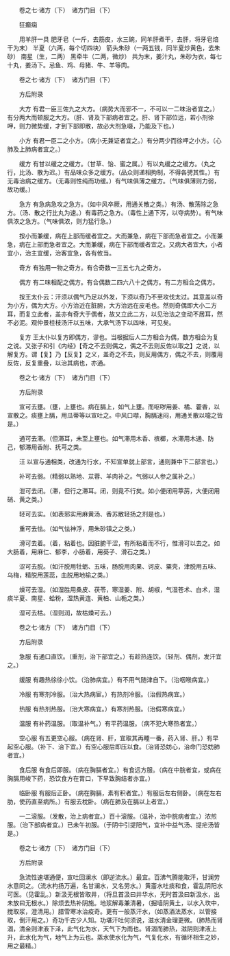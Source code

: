 <!-- { "loadSidebar": true } -->
　　卷之七·诸方（下）　诸方门目（下）

　　狂癫痫

　　用羊肝一具 肥牙皂（一斤，去筋皮，水三碗，同羊肝煮干，去肝，将牙皂焙干为末） 半夏（六两，每个切四块） 箭头朱砂（一两五钱，同半夏炒黄色，去朱砂） 南星（生，二两） 黑牵牛（二两，微炒） 共为末，姜汁丸，朱砂为衣，每七十丸，姜汤下。忌鱼、鸡、母猪、牛、羊等肉。

　　卷之七·诸方（下）　诸方门目（下）

　　方后附录

　　大方 有君一臣三佐九之大方。（病势大而邪不一，不可以一二味治者宜之。）有分两大而顿服之大方。（肝、肾及下部病者宜之。肝、肾下部位远，若小剂徐呷，则力微势缓，才到下部即散，故必大剂急啜，乃能及下也。）

　　小方 有君一臣二之小方。（病小无兼证者宜之。）有分两少而徐呷之小方。（心肺及上肺病者宜之。）

　　缓方 有甘以缓之之缓方。（甘草、饴、蜜之属。）有以丸缓之之缓方。（丸之行，比汤、散为迟。）有品味众多之缓方。（品众则递相拘制，不得各骋其性。）有无毒治病之缓方。（无毒则性纯而功缓。）有气味俱薄之缓方。（气味俱薄则力弱，故功缓。）

　　急方 有急病急攻之急方。（如中风卒厥，用通关散之类。）有汤、散荡除之急方。（汤、散之行比丸为速。）有毒药之急方。（毒性上通下泻，以夺病势）。有气味俱浓之急方。（气味俱浓，则力猛行急。）

　　按小而兼缓，病在上部而缓者宜之。大而兼急，病在下部而急者宜之。小而兼急，病在上部而急者宜之。大而兼缓，病在下部而缓者宜之。又病大者宜大，小者宜小，治主宜缓，治客宜急，各有攸当。

　　奇方 有独用一物之奇方。有合奇数一三五七九之奇方。

　　偶方 有二味相配之偶方。有合偶数二四六八十之偶方。有二方相合之偶方。

　　按王太仆云：汗须以偶气乃足以外发，下须以奇乃不至攻伐太过。其意盖以奇为小方，偶为大方。小方治近在脏腑，大方治远在皮毛也。然则奇偶即大小二方耳，而复立此者，盖亦有奇大于偶者，故又立此二方，以见治法之变动不居耳，然不必泥。观仲景桂枝汤汗以五味，大承气汤下以四味，可见矣。

　　复方 王太仆以复方即偶方，谬也。当根据后人二方相合为偶，数方相合为复之说。又张子和引《内经》【奇之不去则偶之，偶之不去则反佐以取之】之说，以解复方。谓【复】乃【反复】之义，盖奇之不去，则反用偶方，偶之不去，则覆用反佐，反复重叠，以治其病也，亦通。

　　卷之七·诸方（下）　诸方门目（下）

　　方后附录

　　宣可去壅。（壅，上壅也。病在膈上，如气上壅。而呕哕用姜、橘、藿香，以宣散之。痰壅上膈，用瓜蒂等以宣吐之。中风口噤，胸膈迷闷，用通关散以嚏之皆是。）

　　通可去滞。（但滞耳，未至上壅也。如气滞用木香、槟榔，水滞用木通、防己，郁滞用香附、抚芎之类。

　　汪 以宣与通相类，改通为行水，不知宣单就上部言，通则兼中下二部言也。）

　　补可去弱。（精弱以熟地、苁蓉、羊肉补之。气弱以人参之属补之。）

　　泄可去闭。（滞，但行之滞耳。闭，则竟不行矣。如小便闭用葶苈，大便闭用硝、黄之类。）

　　轻可去实。（如表邪实用麻黄汤、香苏散轻扬之剂是也。）

　　重可去怯。（如气怯神浮，用朱砂镇之之类。）

　　滑可去着。（着，粘着也。因脏腑干涩，有所粘着而不行，惟滑可以去之。如大肠着，用麻仁、郁李，小肠着，用葵子、滑石之类。）

　　涩可去脱。（如汗脱用牡蛎、五味，肠脱用肉果、诃皮、粟壳，津脱用五味、乌梅，精脱用莲蕊，血脱用地榆之类。）

　　燥可去湿。（如湿胜用桑皮、茯苓，寒湿姜、附、胡椒，气湿苍术、白术，湿痰半夏、南星、蛤粉，湿热黄连、黄柏、山栀之类。）

　　湿可去枯。（湿则润，故枯燥可去。）

　　卷之七·诸方（下）　诸方门目（下）

　　方后附录

　　急服 有通口直饮。（重剂，治下部宜之。）有趁热连饮。（轻剂、偶剂，发汗宜之。）

　　缓服 有趣热徐徐小饮。（治肺病宜。）有不用气随津自下。（治咽喉病宜。）

　　冷服 有寒剂冷服。（治大热病宦。）有热剂冷服。（治假热病宜。）

　　热服 有热剂热服。（治大寒病宜。）有寒剂热服。（治假寒病宜。）

　　温服 有补药温服。（取温补气。）有平药温服。（病不犯大寒热者宜。）

　　空心服 有五更空心服。（病在肾、肝，宜取其再睡一番，药入肾、肝。）有早起空心服。（补下、治下宜。）有空心服后即压以食。（治肾恐妨心，治命门恐妨肺者宜。）

　　食后服 有食后即服。（病在胸膈者宜。）有食远方服。（病在中脘者宜，或病在胸膈用峻下药，恐饮食方在胃口，下早致胸结者亦宜。）

　　临卧服 有服后正卧。（病在胸膈，素有积者宜。）有服后左右侧卧。（病在左右肋，使药直至病所。）有服去枕卧。（病在肺及在膈以上者宜。）

　　一二滚服。（发散，治上病者宜。）百十滚服。（温补，治中脘病者宜。）浓煎服。（治下部病者宜。）已未午初服。（于阴中引提阳气，宜补中益气汤、提疟汤皆是。）

　　卷之七·诸方（下）　诸方门目（下）

　　方后附录

　　急流性速堪通便，宣吐回澜水（即逆流水。）最宜。百沸气腾能取汗，甘澜劳水意同之。（流水杓扬万遍，名甘澜水，又名劳水。）黄齑水吐痰和食，霍乱阴阳水可医。（见霍乱。）新汲无根皆取井，（将旦首汲曰井华水，无时首汲曰新汲水，出 未放曰无根水。）除烦去热补阴施。地浆解毒兼清暑，（掘墙阴黄土，以水入坎中，搅取浆，澄清用。）腊雪寒冰治疫奇。更有一般蒸汗水，（如蒸酒法蒸水，以管接取，倒汗用之。）奇功千古少人知。功堪汗吐何须说，滋水清金理更微。（肺热而肾涸，清金则津液下泽，此气化为水，天气下为雨也。肾涸而肺热，滋阴则津液上升，此水化为气，地气上为云也。蒸水使水化为气，气复化水，有循环相生之妙，用之最精。）

　　
